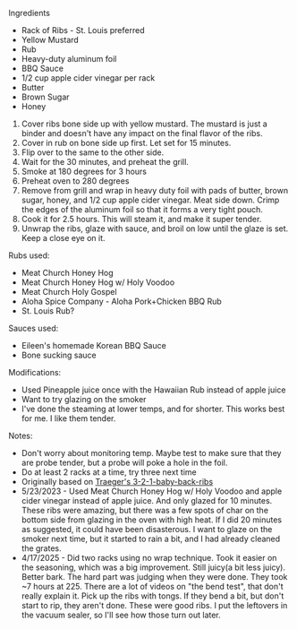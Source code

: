 

Ingredients
* Rack of Ribs - St. Louis preferred
* Yellow Mustard
* Rub
* Heavy-duty aluminum foil
* BBQ Sauce
* 1/2 cup apple cider vinegar per rack
* Butter
* Brown Sugar
* Honey

1. Cover ribs bone side up with yellow mustard. The mustard is just a binder and doesn't have any impact on the final flavor of the ribs. 
1. Cover in rub on bone side up first. Let set for 15 minutes. 
1. Flip over to the same to the other side. 
1. Wait for the 30 minutes, and preheat the grill.
1. Smoke at 180 degrees for 3 hours
1. Preheat oven to 280 degrees 
1. Remove from grill and wrap in heavy duty foil with pads of butter, brown sugar, honey, and 1/2 cup apple cider vinegar.  Meat side down. Crimp the edges of the aluminum foil so that it forms a very tight pouch. 
1. Cook it for 2.5 hours.  This will steam it, and make it super tender.
1. Unwrap the ribs, glaze with sauce, and broil on low until the glaze is set.  Keep a close eye on it.


Rubs used:
* Meat Church Honey Hog
* Meat Church Honey Hog w/ Holy Voodoo
* Meat Church Holy Gospel
* Aloha Spice Company - Aloha Pork+Chicken BBQ Rub
* St. Louis Rub?

Sauces used:
* Eileen's homemade Korean BBQ Sauce
* Bone sucking sauce

Modifications:
* Used Pineapple juice once with the Hawaiian Rub instead of apple juice
* Want to try glazing on the smoker
* I've done the steaming at lower temps, and for shorter.  This works best for me.  I like them tender.

Notes:
* Don't worry about monitoring temp.  Maybe test to make sure that they are probe tender, but a probe will poke a hole in the foil.
* Do at least 2 racks at a time, try three next time
* Originally based on [Traeger's 3-2-1-baby-back-ribs](https://www.traeger.com/recipes/3-2-1-baby-back-ribs)
* 5/23/2023 - Used Meat Church Honey Hog w/ Holy Voodoo and apple cider vinegar instead of apple juice. And only glazed for 10 minutes.  These ribs were amazing, but there was a few spots of char on the bottom side from glazing in the oven with high heat. If I did 20 minutes as suggested, it could have been disasterous.  I want to glaze on the smoker next time, but it started to rain a bit, and I had already cleaned the grates.
* 4/17/2025 - Did two racks using no wrap technique.  Took it easier on the seasoning, which was a big improvement.  Still juicy(a bit less juicy). Better bark.  The hard part was judging when they were done. They took ~7 hours at 225. There are a lot of videos on "the bend test", that don't really explain it.  Pick up the ribs with tongs.  If they bend a bit, but don't start to rip, they aren't done.  These were good ribs.  I put the leftovers in the vacuum sealer, so I'll see how those turn out later.
